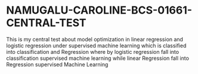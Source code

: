 # NAMUGALU-CAROLINE-BCS-01661-CENTRAL-TEST
This is my central test about model optimization in linear regression and logistic regression under supervised machine learning which is classified into classification and Regression where by logistic regression fall into classification supervised machine learning while linear Regression fall into Regression supervised Machine Learning
